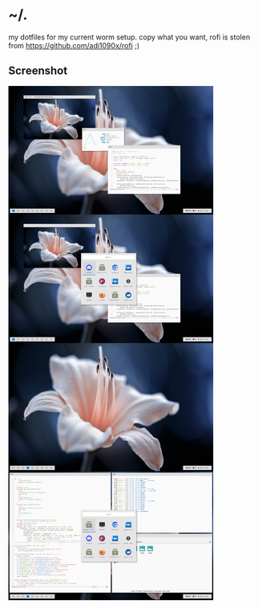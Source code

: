 # ~/.

my dotfiles for my current worm setup. copy what you want, rofi is stolen from https://github.com/adi1090x/rofi ;)

## Screenshot

![](screenshot.jpeg)
